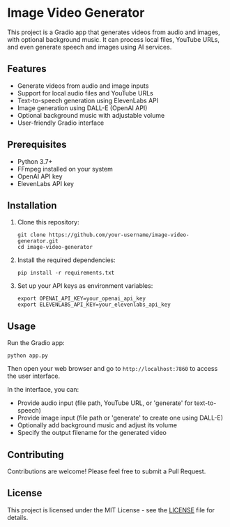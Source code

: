 # Image Video Generator

This project is a Gradio app that generates videos from audio and images, with optional background music. It can process local files, YouTube URLs, and even generate speech and images using AI services.

## Features

- Generate videos from audio and image inputs
- Support for local audio files and YouTube URLs
- Text-to-speech generation using ElevenLabs API
- Image generation using DALL-E (OpenAI API)
- Optional background music with adjustable volume
- User-friendly Gradio interface

## Prerequisites

- Python 3.7+
- FFmpeg installed on your system
- OpenAI API key
- ElevenLabs API key

## Installation

1. Clone this repository:
   ```
   git clone https://github.com/your-username/image-video-generator.git
   cd image-video-generator
   ```

2. Install the required dependencies:
   ```
   pip install -r requirements.txt
   ```

3. Set up your API keys as environment variables:
   ```
   export OPENAI_API_KEY=your_openai_api_key
   export ELEVENLABS_API_KEY=your_elevenlabs_api_key
   ```

## Usage

Run the Gradio app:

```
python app.py
```

Then open your web browser and go to `http://localhost:7860` to access the user interface.

In the interface, you can:
- Provide audio input (file path, YouTube URL, or 'generate' for text-to-speech)
- Provide image input (file path or 'generate' to create one using DALL-E)
- Optionally add background music and adjust its volume
- Specify the output filename for the generated video

## Contributing

Contributions are welcome! Please feel free to submit a Pull Request.

## License

This project is licensed under the MIT License - see the [LICENSE](LICENSE) file for details.
